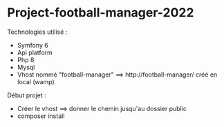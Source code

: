 # Project-football-manager-2022

Technologies utilisé : 
- Symfony 6
- Api platform
- Php 8
- Mysql
- Vhost nommé "football-manager" ==> http://football-manager/ créé en local (wamp)

Début projet :
- Créer le vhost ==> donner le chemin jusqu'au dossier public
- composer install

